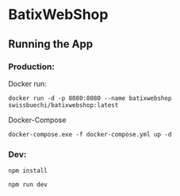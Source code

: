 # BatixWebShop

## Running the App

### Production:

Docker run:
```
docker run -d -p 8080:8080 --name batixwebshop swissbuechi/batixwebshop:latest
```
Docker-Compose
```
docker-compose.exe -f docker-compose.yml up -d
```
### Dev:
```
npm install
```
```
npm run dev
```
